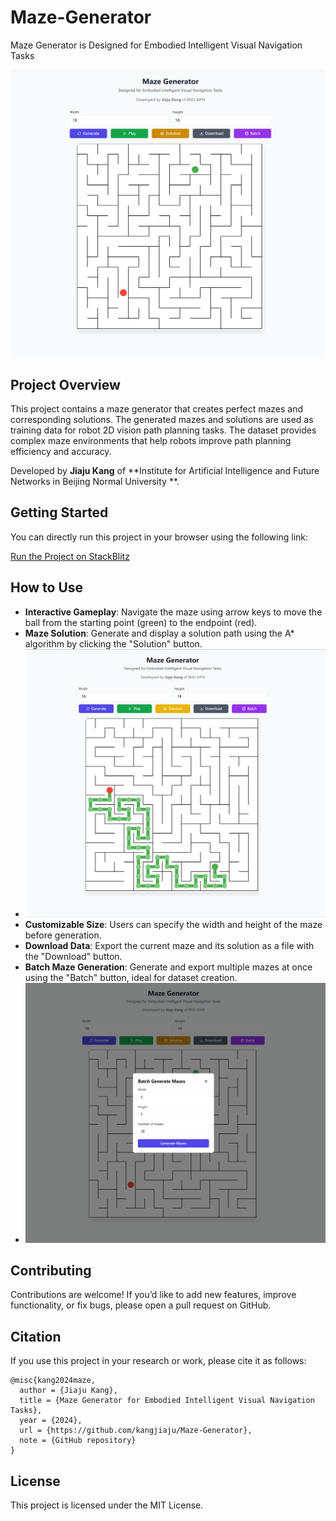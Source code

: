 # Maze-Generator
Maze Generator is Designed for Embodied Intelligent Visual Navigation Tasks

![Image Alt Text](./images/MG.png "Optional Title")

## Project Overview
This project contains a maze generator that creates perfect mazes and corresponding solutions. The generated mazes and solutions are used as training data for robot 2D vision path planning tasks. The dataset provides complex maze environments that help robots improve path planning efficiency and accuracy.

Developed by **Jiaju Kang** of **Institute for Artificial Intelligence and Future Networks in Beijing Normal University **.


## Getting Started
You can directly run this project in your browser using the following link:

[Run the Project on StackBlitz](https://stackblitz.com/~/github.com/kangjiaju/Maze-Generator)

## How to Use
- **Interactive Gameplay**: Navigate the maze using arrow keys to move the ball from the starting point (green) to the endpoint (red).
- **Maze Solution**: Generate and display a solution path using the A* algorithm by clicking the "Solution" button.
- ![Image Alt Text](./images/solu.png "Optional Title")
- **Customizable Size**: Users can specify the width and height of the maze before generation.
- **Download Data**: Export the current maze and its solution as a file with the "Download" button.
- **Batch Maze Generation**: Generate and export multiple mazes at once using the "Batch" button, ideal for dataset creation.
-  ![Image Alt Text](./images/batch.png "Optional Title")

## Contributing
Contributions are welcome! If you’d like to add new features, improve functionality, or fix bugs, please open a pull request on GitHub.

## Citation
If you use this project in your research or work, please cite it as follows:

```
@misc{kang2024maze,
  author = {Jiaju Kang},
  title = {Maze Generator for Embodied Intelligent Visual Navigation Tasks},
  year = {2024},
  url = {https://github.com/kangjiaju/Maze-Generator},
  note = {GitHub repository}
}
```

## License
This project is licensed under the MIT License.
